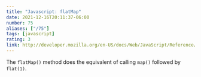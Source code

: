 ```yaml
---
title: "Javascript: flatMap"
date: 2021-12-16T20:11:37-06:00
number: 75
aliases: ["/75"]
tags: [javascript]
rating: 3
link: http://developer.mozilla.org/en-US/docs/Web/JavaScript/Reference/Global_Objects/Array/flatMap
---
```


The `flatMap()` method does the equivalent of calling `map()` followed by `flat(1)`.
